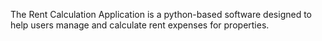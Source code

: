 The Rent Calculation Application is a python-based software designed to help users manage and calculate rent expenses for properties.
